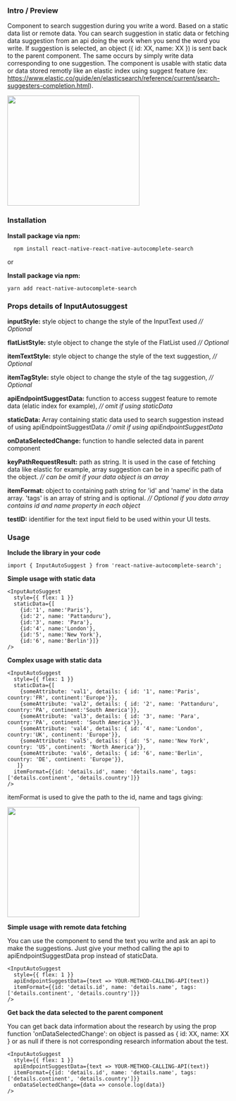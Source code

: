 ### Intro / Preview

Component to search suggestion during you write a word. Based on a static data list or remote data. You can search suggestion in static data or fetching data suggestion from an api doing the work when you send the word you write. If suggestion is selected, an object ({ id: XX, name: XX }) is sent back to the parent component. The same occurs by simply write data corresponding to one suggestion. The component is usable with static data or data stored remotly like an elastic index using suggest feature (ex: https://www.elastic.co/guide/en/elasticsearch/reference/current/search-suggesters-completion.html).

<img src="https://raw.githubusercontent.com/najeal/react-native-autocomplete-search/master/examples/result_images/react-native-autocomplete-search-complex.png" width="300" height="250"/>

### Installation



**Install package via npm:**
```
  npm install react-native-react-native-autocomplete-search
```

or

**Install package via npm:**
```
yarn add react-native-autocomplete-search
```

### Props details of InputAutosuggest

**inputStyle:** style object to change the style of the InputText used *// Optional*

**flatListStyle:** style object to change the style of the FlatList used *// Optional*

**itemTextStyle:** style object to change the style of the text suggestion, *// Optional*

**itemTagStyle:** style object to change the style of the tag suggestion, *// Optional*

**apiEndpointSuggestData:** function to access suggest feature to remote data (elatic index for example), *// omit if using staticData*

**staticData:** Array containing static data used to search suggestion instead of using apiEndpointSuggestData *// omit if using apiEndpointSuggestData*

**onDataSelectedChange:** function to handle selected data in parent component

**keyPathRequestResult:** path as string. It is used in the case of fetching data like elastic for example, array suggestion can be in a specific path of the object. *// can be omit if your data object is an array*

**itemFormat:** object to containing path string for 'id' and 'name' in the data array. 'tags' is an array of string and is optional. *// Optional if you data array contains id and name property in each object*

**testID:** identifier for the text input field to be used within your UI tests.

### Usage
**Include the library in your code**
```
import { InputAutoSuggest } from 'react-native-autocomplete-search';
```

**Simple usage with static data**

```
<InputAutoSuggest
  style={{ flex: 1 }}
  staticData={[
    {id:'1', name:'Paris'},
    {id:'2', name: 'Pattanduru'},
    {id:'3', name: 'Para'},
    {id:'4', name:'London'},
    {id:'5', name:'New York'},
    {id:'6', name:'Berlin'}]}
/>
```

**Complex usage with static data**
```
<InputAutoSuggest
  style={{ flex: 1 }}
  staticData={[
    {someAttribute: 'val1', details: { id: '1', name:'Paris', country:'FR', continent:'Europe'}},
    {someAttribute: 'val2', details: { id: '2', name: 'Pattanduru', country:'PA', continent:'South America'}},
    {someAttribute: 'val3', details: { id: '3', name: 'Para', country:'PA', continent: 'South America'}},
    {someAttribute: 'val4', details: { id: '4', name:'London', country:'UK', continent: 'Europe'}},
    {someAttribute: 'val5', details: { id: '5', name:'New York', country: 'US', continent: 'North America'}},
    {someAttribute: 'val6', details: { id: '6', name:'Berlin', country: 'DE', continent: 'Europe'}},
   ]}
  itemFormat={{id: 'details.id', name: 'details.name', tags:['details.continent', 'details.country']}}
/>
```

itemFormat is used to give the path to the id, name and tags giving:

<img src="https://raw.githubusercontent.com/najeal/react-native-autocomplete-search/master/examples/result_images/react-native-autocomplete-search-complex.png" width="300" height="250"/>


**Simple usage with remote data fetching**

You can use the component to send the text you write and ask an api to make the suggestions. Just give your method calling the api to apiEndpointSuggestData prop instead of staticData.
```
<InputAutoSuggest
  style={{ flex: 1 }}
  apiEndpointSuggestData={text => YOUR-METHOD-CALLING-API(text)}
  itemFormat={{id: 'details.id', name: 'details.name', tags:['details.continent', 'details.country']}}
/>
```

**Get back the data selected to the parent component**

You can get back data information about the research by using the prop function 'onDataSelectedChange':
on object is passed as { id: XX, name: XX } or as null if there is not corresponding research information about the test.

```
<InputAutoSuggest
  style={{ flex: 1 }}
  apiEndpointSuggestData={text => YOUR-METHOD-CALLING-API(text)}
  itemFormat={{id: 'details.id', name: 'details.name', tags:['details.continent', 'details.country']}}
  onDataSelectedChange={data => console.log(data)}
/>
```
